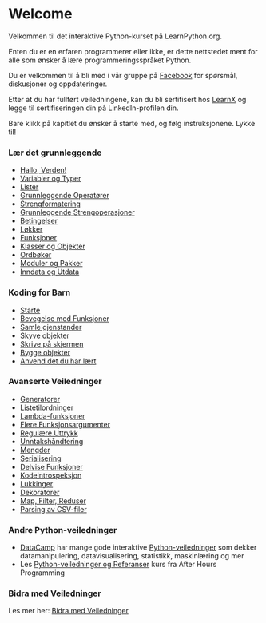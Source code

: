 # Welcome

Velkommen til det interaktive Python-kurset på LearnPython.org.

Enten du er en erfaren programmerer eller ikke, er dette nettstedet ment for alle som ønsker å lære programmeringsspråket Python.<br>

Du er velkommen til å bli med i vår gruppe på <a href="http://www.facebook.com/groups/180708015327157/">Facebook</a> for spørsmål, diskusjoner og oppdateringer.

Etter at du har fullført veiledningene, kan du bli sertifisert hos [LearnX](https://www.learnx.org) og legge til sertifiseringen din på LinkedIn-profilen din.

Bare klikk på kapitlet du ønsker å starte med, og følg instruksjonene. Lykke til!<br>


### Lær det grunnleggende

- [Hallo, Verden!](Hello,%20World!)
- [Variabler og Typer](Variables%20and%20Types)
- [Lister](Lists)
- [Grunnleggende Operatører](Basic%20Operators)
- [Strengformatering](String%20Formatting)
- [Grunnleggende Strengoperasjoner](Basic%20String%20Operations)
- [Betingelser](Conditions)
- [Løkker](Loops)
- [Funksjoner](Functions)
- [Klasser og Objekter](Classes%20and%20Objects)
- [Ordbøker](Dictionaries)
- [Moduler og Pakker](Modules%20and%20Packages)
- [Inndata og Utdata](Input%20and%20Output)


### Koding for Barn
- [Starte](https://codingforkids.io/play/python/intro-level1)
- [Bevegelse med Funksjoner](https://codingforkids.io/play/python/intro-level2)
- [Samle gjenstander](https://codingforkids.io/play/python/intro-level3)
- [Skyve objekter](https://codingforkids.io/play/python/intro-level4)
- [Skrive på skjermen](https://codingforkids.io/play/python/intro-level5)
- [Bygge objekter](https://codingforkids.io/play/python/intro-level6)
- [Anvend det du har lært](https://codingforkids.io/play/python/intro-level7)


### Avanserte Veiledninger

- [Generatorer](Generators)
- [Listetilordninger](List%20Comprehensions)
- [Lambda-funksjoner](Lambda%20functions)
- [Flere Funksjonsargumenter](Multiple%20Function%20Arguments)
- [Regulære Uttrykk](Regular%20Expressions)
- [Unntakshåndtering](Exception%20Handling)
- [Mengder](Sets)
- [Serialisering](Serialization)
- [Delvise Funksjoner](Partial%20functions)
- [Kodeintrospeksjon](Code%20Introspection)
- [Lukkinger](Closures)
- [Dekoratorer](Decorators)
- [Map, Filter, Reduser](Map,%20Filter,%20Reduce)
- [Parsing av CSV-filer](Parsing%20CSV%20Files)

### Andre Python-veiledninger

- [DataCamp](https://datacamp.pxf.io/c/67577/1012793/13294?sharedId=learnpython.org) har mange gode interaktive [Python-veiledninger](https://datacamp.pxf.io/c/67577/1012793/13294?sharedId=learnpython.org) som dekker datamanipulering, datavisualisering, statistikk, maskinlæring og mer
- Les [Python-veiledninger og Referanser](http://www.afterhoursprogramming.com/index.php?article=181) kurs fra After Hours Programming

### Bidra med Veiledninger

Les mer her: [Bidra med Veiledninger](Contributing%20Tutorials)